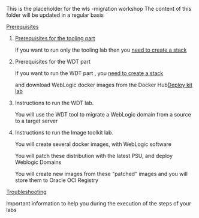 This is the placeholder for the wls -migration workshop
The content of this folder will be updated in a regular basis



[Prerequisites](test_wls_docker_image-stack/Readme.md)

1. [Prerequisites for the tooling part](test_wls_docker_image-stack/Readme.md) 

   If you want to run only the tooling lab then you [need to create a stack]() 

2. Prerequisites for the WDT part

   If you want to run the WDT part , you [need to create a stack]() 
   
    and download WebLogic docker images from the Docker Hub[Deploy kit lab](WLS_deploy_scripts/README.md)

3. Instructions to run the WDT lab.

   You will use the WDT tool to migrate a WebLogic domain from a source to a target server

4. Instructions to run the Image toolkit lab.

   You will create several docker images, with WebLogic software

   You will patch these distribution with the latest PSU, and deploy Weblogic Domains

   You will create new images from these "patched" images and you will store them to Oracle OCI Registry

[Troubleshooting](troublshooting.md)

   Important information to help you during the execution of the steps of your labs